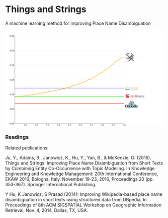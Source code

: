 # Things and Strings
A machine learning method for improving Place Name Disambiguation



![My image](/drawing/Percential_F1.png)

### Readings

Related publications:

Ju, Y., Adams, B., Janowicz, K., Hu, Y., Yan, B., & McKenzie, G. (2016). Things and Strings: Improving Place Name Disambiguation from Short Texts by Combining Entity Co-Occurrence with Topic Modeling. In Knowledge Engineering and Knowledge Management: 20th International Conference, EKAW 2016, Bologna, Italy, November 19-23, 2016, Proceedings 20 (pp. 353-367). Springer International Publishing.

Y Hu, K Janowicz, S Prasad (2014): Improving Wikipedia-based place name disambiguation in short texts using structured data from DBpedia, In Proceedings of 8th ACM SIGSPATIAL Workshop on Geographic Information Retrieval, Nov. 4, 2014, Dallas, TX, USA.
